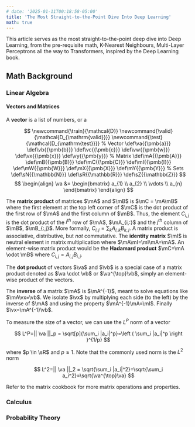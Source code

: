 ```yaml
---
# date: '2025-01-11T00:18:58-05:00'
title: 'The Most Straight-to-the-Point Dive Into Deep Learning'
math: true
---
```

This article serves as the most straight-to-the-point deep dive into Deep Learning, from the pre-requisite math, K-Nearest Neighbours, Multi-Layer Perceptrons all the way to Transformers, inspired by the Deep Learning book.
## Math Background
### Linear Algebra
#### Vectors and Matrices
A **vector** is a list of numbers, or a

$$
\newcommand{\train}{\mathcal{D}}
\newcommand{\valid}{\mathcal{D_{\mathrm{valid}}}}
\newcommand{\test}{\mathcal{D_{\mathrm{test}}}}
% Vector
\def\va{{\pmb{a}}}
\def\vb{{\pmb{b}}}
\def\vc{{\pmb{c}}}
\def\vw{{\pmb{w}}}
\def\vx{{\pmb{x}}}
\def\vy{{\pmb{y}}}
% Matrix
\def\mA{{\pmb{A}}}
\def\mB{{\pmb{B}}}
\def\mC{{\pmb{C}}}
\def\mI{{\pmb{I}}}
\def\mW{{\pmb{W}}}
\def\mX{{\pmb{X}}}
\def\mY{{\pmb{Y}}}
% Sets
\def\sN{{\mathbb{N}}}
\def\sR{{\mathbb{R}}}
\def\sZ{{\mathbb{Z}}}
$$
$$
\begin{align}
    \va &= 
	\begin{bmatrix}
		a_{1} \\
		a_{2} \\
		\vdots \\
		a_{n}
	\end{bmatrix}
\end{align}
$$

The **matrix product** of matrices $\mA$ and $\mB$ is $\mC = \mA\mB$ where the first element at the top left corner of $\mC$ is the dot product of the first row of $\mA$ and the first column of $\mB$.
Thus, the element $C_{i, j}$ is the dot product of the $i^{th}$ row of $\mA$, $\mA_{i,:}$ and the $j^{th}$ column of $\mB$, $\mB_{:,j}$.
More formally, $C_{i,j}=\sum_k A_{i,k}B_{k,j}$. A matrix product is associative, distributive, but *not* commutative. 
The **identity matrix** $\mI$ is neutral element in matrix multiplication where $\mA\mI=\mI\mA=\mA$. An element-wise matrix product would be the **Hadamard product** $\mC=\mA \odot \mB$ where $C_{i,j}=A_{i,j}B_{i,j}$.

The **dot product** of vectors $\va$ and $\vb$ is a special case of a matrix product denoted as  $\va \cdot \vb$ or $\va^{\top}\vb$, simply an element-wise product of the vectors.

The **inverse** of a matrix $\mA$ is $\mA^{-1}$, meant to solve equations like $\mA\vx=\vb$. We isolate $\vx$ by multiplying each side (to the left) by the inverse of $\mA$ and using the property $\mA^{-1}\mA=\mI$. Finally $\vx=\mA^{-1}\vb$.

To measure the size of a vector, we can use the $L^P$ norm of a vector

$$
L^P=|| \va ||_p = \sqrt[p]{\sum_i |a_i|^p}=\left ( \sum_i |a_i|^p \right )^{1/p}
$$

where $p \in \sR$ and $p \ge 1$.
Note that the commonly used norm is the $L^2$ norm

$$
L^2=|| \va ||_2 = \sqrt{\sum_i |a_i|^2}=\sqrt{\sum_i a_i^2}=\sqrt{\va^{\top}\va}
$$

Refer to the matrix cookbook for more matrix operations and properties.
### Calculus
### Probability Theory